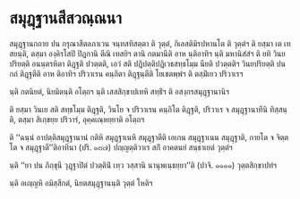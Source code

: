 <h1>สมุฎฺฐานสีสวณฺณนา</h1>
<p> สมุฎฺฐานกถาย   ปน กรุณาสีตลภาเวน จนฺทสทิสตฺตา ติ วุตฺตํ, กิเลสติมิรปหานโต ติ วุตฺตํฯ ติ ยสฺมา เต เทสยนฺติ, ตสฺมา องฺคิรโสปิ ปิฎกานิ ตีณิ เทสยิฯ ตานิ กตมานีติ อาห นฺติอาทิฯ นฺติ มหานิสํสํฯ ติ ยทิ วินยปริยตฺติ อนนฺตรหิตา ติฎฺฐติ ปวตฺตติ, เอวํ สติ ปฎิปตฺติปฎิเวธสทฺธโมฺม นียติ ปวตฺตติฯ วินยปริยตฺติ ปน กถํ ติฎฺฐตีติ อาห ติอาทิฯ ปริวาเรน คนฺถิตา ติฎฺฐนฺตีติ โยเชตพฺพํฯ ติ ตสฺมิํเยว ปริวาเรฯ</p>


<p>นฺติ กตนิยตํ, นิยมิตนฺติ อโตฺถฯ นฺติ เสสสิกฺขาปเทหิ สทฺธิํฯ ติ อสงฺกรสมุฎฺฐานานิฯ</p>


<p>ติ ยสฺมา วินเย สติ สทฺธโมฺม ติฎฺฐติ, วินโย จ ปริวาเรน คนฺถิโต ติฎฺฐติ, ปริวาเร จ สมุฎฺฐานาทีนิ ทิสฺสนฺติ, ตสฺมา สิเกฺขยฺย ปริวารํ, อุคฺคเณฺหยฺยาติ อโตฺถฯ</p>


<p>ติ ‘‘ฉนฺนํ อาปตฺติสมุฎฺฐานานํ กติหิ สมุฎฺฐาเนหิ สมุฎฺฐาตีติ เอเกน สมุฎฺฐาเนน สมุฎฺฐาติ, กายโต จ จิตฺตโต จ สมุฎฺฐาตี’’ติอาทินา (ปริ. ๑๘๗) ปญฺญตฺติวาเร สกิํ อาคตนยํ สนฺธาเยตํ วุตฺตํฯ</p>


<p> นฺติ ‘‘ยา ปน ภิกฺขุนี วุฎฺฐาปิตํ ปวตฺตินิํ เทฺว วสฺสานิ นานุพเนฺธยฺยา’’ติ (ปาจิ. ๑๑๑๑) วุตฺตสิกฺขาปทํฯ</p>


<p> นฺติ อเญฺญหิ อมิสฺสีกตํ, นิยตสมุฎฺฐานนฺติ วุตฺตํ โหติฯ</p>





